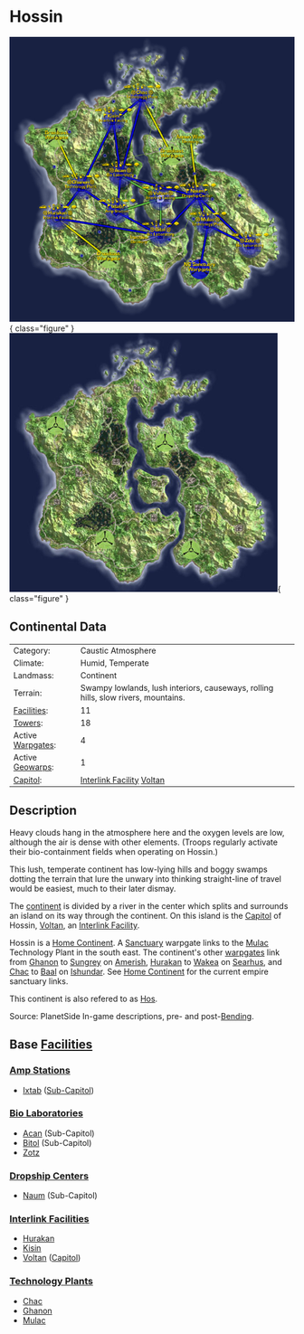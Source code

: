 # Hossin

![](../images/HossinMap.jpg){ class="figure" }
![](../images/Hossin_Terrain.jpg){ class="figure" }

## Continental Data

|                                  |                                                                                    |
| -------------------------------- | ---------------------------------------------------------------------------------- |
| Category:                        | Caustic Atmosphere                                                                 |
| Climate:                         | Humid, Temperate                                                                   |
| Landmass:                        | Continent                                                                          |
| Terrain:                         | Swampy lowlands, lush interiors, causeways, rolling hills, slow rivers, mountains. |
| [Facilities](Facilities.md):     | 11                                                                                 |
| [Towers](Towers.md):             | 18                                                                                 |
| Active [Warpgates](Warpgate.md): | 4                                                                                  |
| Active [Geowarps](Geowarp.md):   | 1                                                                                  |
| [Capitol](Capitol.md):           | [Interlink Facility](Interlink.md) [Voltan](../facilities/Voltan.md)               |

## Description

Heavy clouds hang in the atmosphere here and the oxygen levels are low, although
the air is dense with other elements. (Troops regularly activate their
bio-containment fields when operating on Hossin.)

This lush, temperate continent has low-lying hills and boggy swamps dotting the
terrain that lure the unwary into thinking straight-line of travel would be
easiest, much to their later dismay.

The [continent](Continent.md) is divided by a river in the center which splits
and surrounds an island on its way through the continent. On this island is the
[Capitol](Capitol.md) of Hossin, [Voltan](../facilities/Voltan.md), an
[Interlink Facility](Interlink.md).

Hossin is a [Home Continent](Home_Continent.md). A [Sanctuary](Sanctuary.md)
warpgate links to the [Mulac](../facilities/Mulac.md) Technology Plant in the
south east. The continent's other [warpgates](Warpgate.md) link from
[Ghanon](../facilities/Ghanon.md) to [Sungrey](../facilities/Sungrey.md) on
[Amerish](Amerish.md), [Hurakan](../facilities/Hurakan.md) to
[Wakea](../facilities/Wakea.md) on [Searhus](Searhus.md), and
[Chac](../facilities/Chac.md) to [Baal](../facilities/Baal.md) on
[Ishundar](Ishundar.md). See [Home Continent](Home_Continent.md) for the current
empire sanctuary links.

This continent is also refered to as
[Hos](../terminology/Acronyms_and_Slang.md).

Source: PlanetSide In-game descriptions, pre- and
post-[Bending](../terminology/The_Bending.md).

## Base [Facilities](Facilities.md)

### [Amp Stations](Amp_Station.md)

- [Ixtab](../facilities/Ixtab.md) ([Sub-Capitol](Sub-Capitol.md))

### [Bio Laboratories](Bio_Laboratory.md)

- [Acan](../facilities/Acan.md) (Sub-Capitol)
- [Bitol](../facilities/Bitol.md) (Sub-Capitol)
- [Zotz](../facilities/Zotz.md)

### [Dropship Centers](Dropship_Center.md)

- [Naum](../facilities/Naum.md) (Sub-Capitol)

### [Interlink Facilities](Interlink.md)

- [Hurakan](../facilities/Hurakan.md)
- [Kisin](../facilities/Kisin.md)
- [Voltan](../facilities/Voltan.md) ([Capitol](Capitol.md))

### [Technology Plants](Technology_Plant.md)

- [Chac](../facilities/Chac.md)
- [Ghanon](../facilities/Ghanon.md)
- [Mulac](../facilities/Mulac.md)
